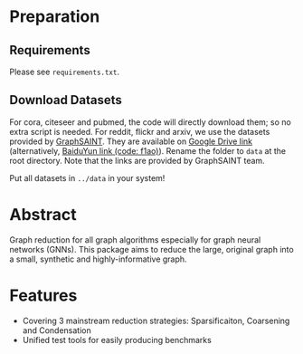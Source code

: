 # Preparation
## Requirements

Please see `requirements.txt`.

## Download Datasets

For cora, citeseer and pubmed, the code will directly download them; so no extra script is needed.
For reddit, flickr and arxiv, we use the datasets provided by [GraphSAINT](https://github.com/GraphSAINT/GraphSAINT).
They are available on [Google Drive link](https://drive.google.com/open?id=1zycmmDES39zVlbVCYs88JTJ1Wm5FbfLz) (alternatively, [BaiduYun link (code: f1ao)](https://pan.baidu.com/s/1SOb0SiSAXavwAcNqkttwcg)). Rename the folder
to `data` at the root directory. Note that the links are provided by GraphSAINT team.

Put all datasets in `../data` in your system!

# Abstract

Graph reduction for all graph algorithms especially for graph neural networks (GNNs).
This package aims to reduce the large, original graph into a small, synthetic and highly-informative graph.

# Features
* Covering 3 mainstream reduction strategies: Sparsificaiton, Coarsening and Condensation
* Unified test tools for easily producing benchmarks

